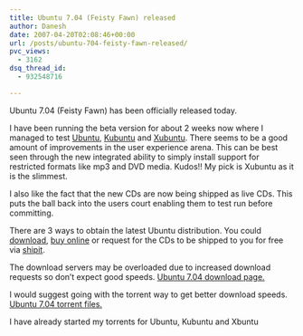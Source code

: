 ```yaml
---
title: Ubuntu 7.04 (Feisty Fawn) released
author: Danesh
date: 2007-04-20T02:08:46+00:00
url: /posts/ubuntu-704-feisty-fawn-released/
pvc_views:
  - 3162
dsq_thread_id:
  - 932548716

---
```

Ubuntu 7.04 (Feisty Fawn) has been officially released today.

I have been running the beta version for about 2 weeks now where I managed to test [Ubuntu][1], [Kubuntu][2] and [Xubuntu][3]. There seems to be a good amount of improvements in the user experience arena. This can be best seen through the new integrated ability to simply install support for restricted formats like mp3 and DVD media. Kudos!! My pick is Xubuntu as it is the slimmest.

I also like the fact that the new CDs are now being shipped as live CDs. This puts the ball back into the users court enabling them to test run before committing.

There are 3 ways to obtain the latest Ubuntu distribution. You could [download][4], [buy online][5] or request for the CDs to be shipped to you for free via [shipit][6].

The download servers may be overloaded due to increased download requests so don&#8217;t expect good speeds. [Ubuntu 7.04 download page.][4]

I would suggest going with the torrent way to get better download speeds. [Ubuntu 7.04 torrent files.][7]

I have already started my torrents for Ubuntu, Kubuntu and Xbuntu

[  
][7]

 [1]: http://www.ubuntu.com/
 [2]: http://www.kubuntu.org/
 [3]: http://www.xubuntu.org/
 [4]: http://www.ubuntu.com/getubuntu/download
 [5]: http://www.ubuntu.com/getubuntu/purchase
 [6]: https://shipit.ubuntu.com/
 [7]: http://mirror.cs.umn.edu/ubuntu-torrents/